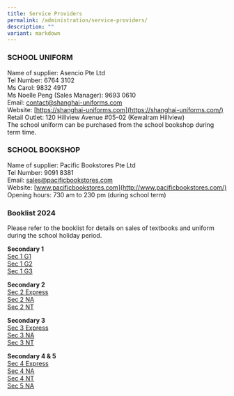 ```yaml
---
title: Service Providers
permalink: /administration/service-providers/
description: ""
variant: markdown
---
```

### SCHOOL UNIFORM 
Name of supplier:  Asencio Pte Ltd<br> 
Tel Number: 6764 3102   <br>
Ms Carol: 9832 4917<br>
Ms Noelle Peng (Sales Manager): 9693 0610<br>
Email:&nbsp;[contact@shanghai-uniforms.com](mailto:contact@shanghai-uniforms.com)  <br>
Website:&nbsp;[https://shanghai-uniforms.com](https://shanghai-uniforms.com/)  <br>
Retail Outlet: 120 Hillview Avenue #05-02 (Kewalram Hillview) <br>
The school uniform can be purchased from the school bookshop during term time.


### **SCHOOL BOOKSHOP**  

Name of supplier: Pacific Bookstores Pte Ltd <br>
Tel Number: 9091 8381 <br>
Email:&nbsp;[sales@pacificbookstores.com](mailto:sales@pacificbookstores.com) <br>
Website:&nbsp;[www.pacificbookstores.com](http://www.pacificbookstores.com/) <br>
Opening hours: 730 am to 230 pm (during school term)

### Booklist 2024
Please refer to the booklist for details on sales of textbooks and uniform during the school holiday period.

**Secondary 1**<br>
[Sec 1 G1](/files/s1%20g1%202024.pdf)<br>
[Sec 1 G2](/files/s1%20g2%202024.pdf)<br>
[Sec 1 G3](/files/s1%20g3%202024.pdf)<br>

**Secondary 2**<br>
[Sec 2 Express](/files/s2exp%202024.pdf)<br>
[Sec 2 NA](/files/s2na%202024.pdf)<br>
[Sec 2 NT](/files/s2nt%202024.pdf)<br>

**Secondary 3**<br>
[Sec 3 Express](/files/s3exp%202024.pdf)<br>
[Sec 3 NA](/files/s3na%202024.pdf)<br>
[Sec 3 NT](/files/s3nt%202024.pdf)<br>

**Secondary 4 &amp; 5**<br>
[Sec 4 Express](/files/s4exp%202024.pdf)<br>
[Sec 4 NA](/files/s4na%202024.pdf)<br>
[Sec 4 NT](/files/s4nt%202024.pdf)<br>
[Sec 5 NA](/files/s5na%202024.pdf)
